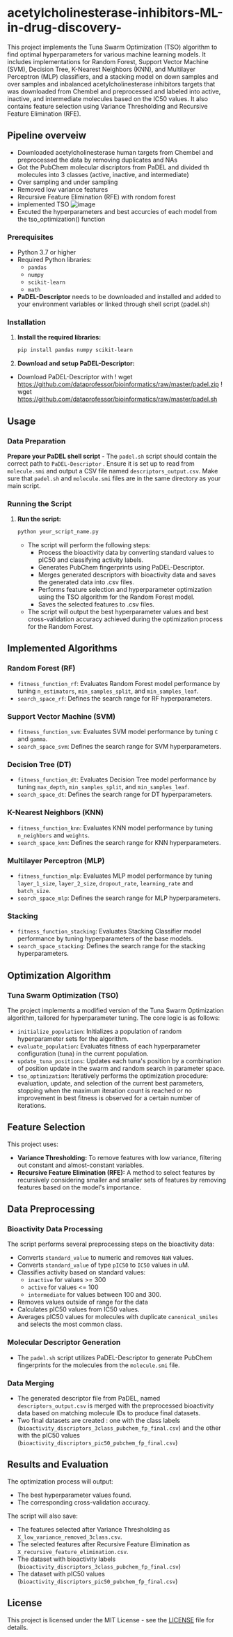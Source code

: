 # acetylcholinesterase-inhibitors-ML-in-drug-discovery-

This project implements the Tuna Swarm Optimization (TSO) algorithm to find optimal hyperparameters for various machine learning models. It includes implementations for Random Forest, Support Vector Machine (SVM), Decision Tree, K-Nearest Neighbors (KNN), and Multilayer Perceptron (MLP) classifiers, and a stacking model on down samples and over samples and inbalanced acetylcholinesterase inhibitors targets that was downloaded from Chembel and preprocessed and labeled into active, inactive, and intermediate molecules based on the IC50 values. It also contains feature selection using Variance Thresholding and Recursive Feature Elimination (RFE). 

## Pipeline overveiw

- Downloaded acetylcholinesterase human targets from Chembel and preprocessed the data by removing duplicates and NAs
- Got the PubChem molecular discriptors from PaDEL and divided th molecules into 3 classes (active, inactive, and intermediate)
- Over sampling and under sampling
- Removed low variance features
- Recursive Feature Elimination (RFE) with rondom forest
- implemented TSO 
  ![image](https://github.com/user-attachments/assets/5cdd973e-bb2c-4ff3-b64a-8b8a74499ecb)
- Excuted the hyperparameters and best accurcies of each model from the tso_optimization() function
### Prerequisites

- Python 3.7 or higher
- Required Python libraries:
  - `pandas`
  - `numpy`
  - `scikit-learn`
  - `math`
- **PaDEL-Descriptor** needs to be downloaded and installed and added to your environment variables or linked through shell script (padel.sh)

### Installation


1.  **Install the required libraries:**

    ```bash
    pip install pandas numpy scikit-learn
    ```

2. **Download and setup PaDEL-Descriptor:**

  -  Download PaDEL-Descriptor with 
! wget https://github.com/dataprofessor/bioinformatics/raw/master/padel.zip
! wget https://github.com/dataprofessor/bioinformatics/raw/master/padel.sh
## Usage
### Data Preparation

  **Prepare your PaDEL shell script**
      - The `padel.sh` script should contain the correct path to `PaDEL-Descriptor` . Ensure it is set up to read from `molecule.smi` and output a CSV file named `descriptors_output.csv`. Make sure that  `padel.sh` and `molecule.smi` files are in the same directory as your main script.


### Running the Script
1.  **Run the script:**
    ```bash
    python your_script_name.py
    ```
    - The script will perform the following steps:
      - Process the bioactivity data by converting standard values to pIC50 and classifying activity labels.
      - Generates PubChem fingerprints using PaDEL-Descriptor.
      - Merges generated descriptors with bioactivity data and saves the generated data into .csv files.
      - Performs feature selection and hyperparameter optimization using the TSO algorithm for the Random Forest model.
      - Saves the selected features to .csv files.
    - The script will output the best hyperparameter values and best cross-validation accuracy achieved during the optimization process for the Random Forest.

## Implemented Algorithms

### Random Forest (RF)

-   `fitness_function_rf`: Evaluates Random Forest model performance by tuning `n_estimators`, `min_samples_split`, and `min_samples_leaf`.
-   `search_space_rf`: Defines the search range for RF hyperparameters.

### Support Vector Machine (SVM)

-   `fitness_function_svm`: Evaluates SVM model performance by tuning `C` and `gamma`.
-   `search_space_svm`: Defines the search range for SVM hyperparameters.

### Decision Tree (DT)

-   `fitness_function_dt`: Evaluates Decision Tree model performance by tuning `max_depth`, `min_samples_split`, and `min_samples_leaf`.
-   `search_space_dt`: Defines the search range for DT hyperparameters.

### K-Nearest Neighbors (KNN)

-   `fitness_function_knn`: Evaluates KNN model performance by tuning `n_neighbors` and `weights`.
-   `search_space_knn`: Defines the search range for KNN hyperparameters.

### Multilayer Perceptron (MLP)

-   `fitness_function_mlp`: Evaluates MLP model performance by tuning `layer_1_size`, `layer_2_size`, `dropout_rate`, `learning_rate` and `batch_size`.
-   `search_space_mlp`: Defines the search range for MLP hyperparameters.

### Stacking

- `fitness_function_stacking`: Evaluates Stacking Classifier model performance by tuning hyperparameters of the base models.
- `search_space_stacking`: Defines the search range for the stacking hyperparameters.


## Optimization Algorithm

### Tuna Swarm Optimization (TSO)

The project implements a modified version of the Tuna Swarm Optimization algorithm, tailored for hyperparameter tuning. The core logic is as follows:

-   `initialize_population`: Initializes a population of random hyperparameter sets for the algorithm.
-   `evaluate_population`: Evaluates fitness of each hyperparameter configuration (tuna) in the current population.
-   `update_tuna_positions`: Updates each tuna's position by a combination of position update in the swarm and random search in parameter space.
-   `tso_optimization`: Iteratively performs the optimization procedure: evaluation, update, and selection of the current best parameters, stopping when the maximum iteration count is reached or no improvement in best fitness is observed for a certain number of iterations.

## Feature Selection

This project uses:

-   **Variance Thresholding:** To remove features with low variance, filtering out constant and almost-constant variables.
-   **Recursive Feature Elimination (RFE):** A method to select features by recursively considering smaller and smaller sets of features by removing features based on the model's importance.

## Data Preprocessing

### Bioactivity Data Processing

The script performs several preprocessing steps on the bioactivity data:

-   Converts `standard_value` to numeric and removes `NaN` values.
-   Converts `standard_value` of type `pIC50` to `IC50` values in uM.
-   Classifies activity based on standard values:
    - `inactive` for values >= 300
    - `active` for values <= 100
    - `intermediate` for values between 100 and 300.
-   Removes values outside of range for the data
 -   Calculates pIC50 values from IC50 values.
-   Averages pIC50 values for molecules with duplicate `canonical_smiles` and selects the most common class.

### Molecular Descriptor Generation

-   The `padel.sh` script utilizes PaDEL-Descriptor to generate PubChem fingerprints for the molecules from the `molecule.smi` file.

### Data Merging

-   The generated descriptor file from PaDEL, named `descriptors_output.csv` is merged with the preprocessed bioactivity data based on matching molecule IDs to produce final datasets.
-   Two final datasets are created : one with the class labels (`bioactivity_discriptors_3class_pubchem_fp_final.csv`) and the other with the pIC50 values (`bioactivity_discriptors_pic50_pubchem_fp_final.csv`)

## Results and Evaluation

The optimization process will output:

-   The best hyperparameter values found.
-   The corresponding cross-validation accuracy.

The script will also save:

-   The features selected after Variance Thresholding as `X_low_variance_removed_3class.csv`.
-   The selected features after Recursive Feature Elimination as `X_recursive_feature_elimination.csv`.
-   The dataset with  bioactivity labels (`bioactivity_discriptors_3class_pubchem_fp_final.csv`)
-   The dataset with pIC50 values  (`bioactivity_discriptors_pic50_pubchem_fp_final.csv`)


## License

This project is licensed under the MIT License - see the [LICENSE](LICENSE) file for details.
